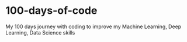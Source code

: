 # 100-days-of-code
My 100 days journey with coding to improve my Machine Learning, Deep Learning, Data Science skills
